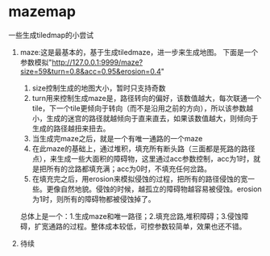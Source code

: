# mazemap
一些生成tiledmap的小尝试
1. maze:这是最基本的，基于生成tiledmaze，进一步来生成地图。
   下面是一个参数模拟"http://127.0.0.1:9999/maze?size=59&turn=0.8&acc=0.95&erosion=0.4"
   
   
    1. size控制生成的地图大小，暂时只支持奇数
    2. turn用来控制生成maze是，路径转向的偏好，该数值越大，每次联通一个tile，下一个tile更倾向于转向（而不是沿用之前的方向），所以该参数越小，生成的迷宫的路径就越倾向于直来直去，如果该数值越大，则倾向于生成的路径越扭来扭去。
    3. 当生成完maze之后，就是一个有唯一通路的一个maze
    4. 在此maze的基础上，通过堆积，填充所有断头路（三面都是死路的路径点），来生成一些大面积的障碍物，这里通过acc参数控制，acc为1时，就是把所有的岔路都填充满；acc为0时，不填充任何岔路。
    5. 在填充完之后，用erosion来模拟侵蚀的过程，把所有的路径侵蚀的宽一些。更像自然地貌。侵蚀的时候，越孤立的障碍物越容易被侵蚀。erosion为1时，则所有的障碍物都被侵蚀掉了。

    总体上是一个：1.生成maze和唯一路径；2.填充岔路,堆积障碍；3.侵蚀障碍，扩宽通路的过程。整体成本较低，可控参数较简单，效果也还不错。

    
    
2. 待续
